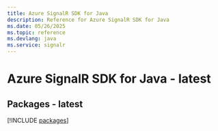 ```yaml
---
title: Azure SignalR SDK for Java
description: Reference for Azure SignalR SDK for Java
ms.date: 05/26/2025
ms.topic: reference
ms.devlang: java
ms.service: signalr
---
```

# Azure SignalR SDK for Java - latest
## Packages - latest
[!INCLUDE [packages](signalr-index.md)]